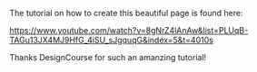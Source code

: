 The tutorial on how to create this beautiful page is found here:

https://www.youtube.com/watch?v=8gNrZ4lAnAw&list=PLUqB-TAGu13JX4MJ9HfG_4iSU_sJgquqG&index=5&t=4010s

Thanks DesignCourse for such an amanzing tutorial!